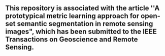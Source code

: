 ## This repository is associated with the article ''A prototypical metric learning approach for open-set semantic segmentation in remote sensing images", which has been submitted to the IEEE Transactions on Geoscience and Remote Sensing.
